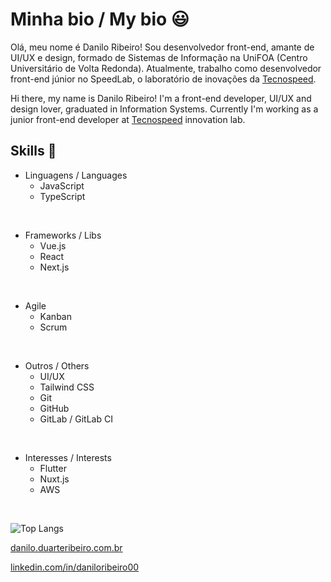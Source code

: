 # Minha bio / My bio 😃

Olá, meu nome é Danilo Ribeiro! Sou desenvolvedor front-end, amante de UI/UX e design, formado de Sistemas de Informação na UniFOA (Centro Universitário de Volta Redonda). Atualmente, trabalho como desenvolvedor front-end júnior no SpeedLab, o laboratório de inovações da [Tecnospeed](https://tecnospeed.com.br).

Hi there, my name is Danilo Ribeiro! I'm a front-end developer, UI/UX and design lover, graduated in Information Systems. Currently I'm working as a junior front-end developer at [Tecnospeed](https://tecnospeed.com.br) innovation lab.

## Skills 🚀

- Linguagens / Languages
  - JavaScript
  - TypeScript

<br />

- Frameworks / Libs
  - Vue.js
  - React
  - Next.js

<br />

- Agile
  - Kanban
  - Scrum

<br />

- Outros / Others
  - UI/UX
  - Tailwind CSS
  - Git
  - GitHub
  - GitLab / GitLab CI

<br />

- Interesses / Interests
  - Flutter
  - Nuxt.js
  - AWS

<br />

![Top Langs](https://github-readme-stats.vercel.app/api/top-langs/?username=daniloribeiro00&layout=compact&theme=tokyonight&hide=c%23)

[danilo.duarteribeiro.com.br](https://danilo.duarteribeiro.com.br/)

[linkedin.com/in/daniloribeiro00](https://www.linkedin.com/in/daniloribeiro00/)
